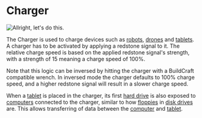 # Charger

![Allright, let's do this.](oredict:oc:charger)

The Charger is used to charge devices such as [robots](robot.md), [drones](../item/drone.md) and [tablets](../item/tablet.md). A charger has to be activated by applying a redstone signal to it. The relative charge speed is based on the applied redstone signal's strength, with a strength of 15 meaning a charge speed of 100%.

Note that this logic can be inversed by hitting the charger with a BuildCraft compatible wrench. In inversed mode the charger defaults to 100% charge speed, and a higher redstone signal will result in a slower charge speed.

When a [tablet](../item/tablet.md) is placed in the charger, its first [hard drive](../item/hdd1.md) is also exposed to [computers](../general/computer.md) connected to the charger, similar to how [floppies](../item/floppy.md) in [disk drives](diskDrive.md) are. This allows transferring of data between the [computer](../general/computer.md) and [tablet](../item/tablet.md).
